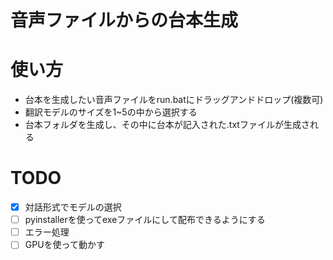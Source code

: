 # 音声ファイルからの台本生成

# 使い方

- 台本を生成したい音声ファイルをrun.batにドラッグアンドドロップ(複数可)
- 翻訳モデルのサイズを1~5の中から選択する
- 台本フォルダを生成し、その中に台本が記入された.txtファイルが生成される

# TODO

- [x] 対話形式でモデルの選択
- [ ] pyinstallerを使ってexeファイルにして配布できるようにする
- [ ] エラー処理
- [ ] GPUを使って動かす
